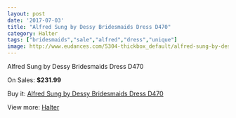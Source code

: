 ```yaml
---
layout: post
date: '2017-07-03'
title: "Alfred Sung by Dessy Bridesmaids Dress D470"
category: Halter
tags: ["bridesmaids","sale","alfred","dress","unique"]
image: http://www.eudances.com/5304-thickbox_default/alfred-sung-by-dessy-bridesmaids-dress-d470.jpg
---
```

Alfred Sung by Dessy Bridesmaids Dress D470

On Sales: **$231.99**
<a href="https://www.eudances.com/en/halter/1793-alfred-sung-by-dessy-bridesmaids-dress-d470.html"><amp-img layout="responsive" width="600" height="600" src="//www.eudances.com/5304-thickbox_default/alfred-sung-by-dessy-bridesmaids-dress-d470.jpg" alt="Alfred Sung by Dessy Bridesmaids Dress D470 0" /></a>
<a href="https://www.eudances.com/en/halter/1793-alfred-sung-by-dessy-bridesmaids-dress-d470.html"><amp-img layout="responsive" width="600" height="600" src="//www.eudances.com/5305-thickbox_default/alfred-sung-by-dessy-bridesmaids-dress-d470.jpg" alt="Alfred Sung by Dessy Bridesmaids Dress D470 1" /></a>

Buy it: [Alfred Sung by Dessy Bridesmaids Dress D470](https://www.eudances.com/en/halter/1793-alfred-sung-by-dessy-bridesmaids-dress-d470.html "Alfred Sung by Dessy Bridesmaids Dress D470")

View more: [Halter](https://www.eudances.com/en/19-halter "Halter")